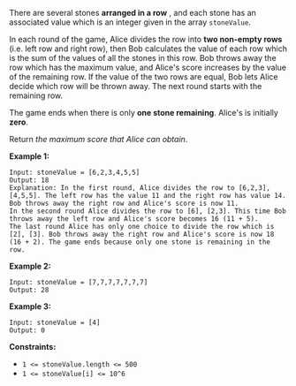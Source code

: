 There are several stones  **arranged in a row** , and each stone has an
associated value which is an integer given in the array `stoneValue`.

In each round of the game, Alice divides the row into **two non-empty rows**
(i.e. left row and right row), then Bob calculates the value of each row which
is the sum of the values of all the stones in this row. Bob throws away the
row which has the maximum value, and Alice's score increases by the value of
the remaining row. If the value of the two rows are equal, Bob lets Alice
decide which row will be thrown away. The next round starts with the remaining
row.

The game ends when there is only **one stone remaining**. Alice's is initially
**zero**.

Return _the maximum score that Alice can obtain_.



**Example 1:**

    
    
    Input: stoneValue = [6,2,3,4,5,5]
    Output: 18
    Explanation: In the first round, Alice divides the row to [6,2,3], [4,5,5]. The left row has the value 11 and the right row has value 14. Bob throws away the right row and Alice's score is now 11.
    In the second round Alice divides the row to [6], [2,3]. This time Bob throws away the left row and Alice's score becomes 16 (11 + 5).
    The last round Alice has only one choice to divide the row which is [2], [3]. Bob throws away the right row and Alice's score is now 18 (16 + 2). The game ends because only one stone is remaining in the row.
    

**Example 2:**

    
    
    Input: stoneValue = [7,7,7,7,7,7,7]
    Output: 28
    

**Example 3:**

    
    
    Input: stoneValue = [4]
    Output: 0
    



**Constraints:**

  * `1 <= stoneValue.length <= 500`
  * `1 <= stoneValue[i] <= 10^6`

